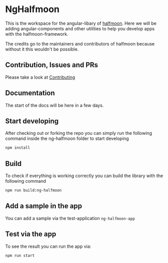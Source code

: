 # NgHalfmoon
This is the workspace for the angular-libary of [halfmoon](https://www.gethalfmoon.com/).
Here we will be adding angular-components and other utilities to help you develop apps with the halfmoon-framework.

The credits go to the maintainers and contributors of halfmoon because without it this wouldn't be possible.

## Contribution, Issues and PRs
Please take a look at [Contributing]()

## Documentation
The start of the docs will be here in a few days.

## Start developing
After checking out or forking the repo you can simply run the following command inside the ng-halfmoon folder to start developing
```bash
npm install
```

## Build
To check if everything is working correctly you can build the library with the following command
```bash
npm run build:ng-halfmoon
```

## Add a sample in the app
You can add a sample via the test-application `ng-halfmoon-app`

## Test via the app
To see the result you can run the app via:
```bash
npm run start
```
